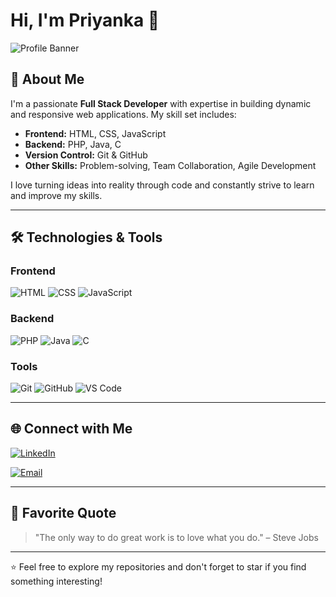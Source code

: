 # Hi, I'm Priyanka 👋
![Profile Banner](https://i.pinimg.com/originals/d4/81/f3/d481f3c72e283309071f79e01b05c06d.gif) <!-- Replace with your banner image -->

## 🚀 About Me
I'm a passionate **Full Stack Developer** with expertise in building dynamic and responsive web applications. My skill set includes:

- **Frontend:** HTML, CSS, JavaScript
- **Backend:** PHP, Java, C
- **Version Control:** Git & GitHub
- **Other Skills:** Problem-solving, Team Collaboration, Agile Development

I love turning ideas into reality through code and constantly strive to learn and improve my skills.

---

## 🛠️ Technologies & Tools

### Frontend
![HTML](https://img.shields.io/badge/HTML5-E34F26?style=for-the-badge&logo=html5&logoColor=white)
![CSS](https://img.shields.io/badge/CSS3-1572B6?style=for-the-badge&logo=css3&logoColor=white)
![JavaScript](https://img.shields.io/badge/JavaScript-F7DF1E?style=for-the-badge&logo=javascript&logoColor=black)

### Backend
![PHP](https://img.shields.io/badge/PHP-777BB4?style=for-the-badge&logo=php&logoColor=white)
![Java](https://img.shields.io/badge/Java-ED8B00?style=for-the-badge&logo=openjdk&logoColor=white)
![C](https://img.shields.io/badge/C-00599C?style=for-the-badge&logo=c&logoColor=white)

### Tools
![Git](https://img.shields.io/badge/Git-F05032?style=for-the-badge&logo=git&logoColor=white)
![GitHub](https://img.shields.io/badge/GitHub-100000?style=for-the-badge&logo=github&logoColor=white)
![VS Code](https://img.shields.io/badge/VS_Code-007ACC?style=for-the-badge&logo=visual-studio-code&logoColor=white)






---

## 🌐 Connect with Me

[![LinkedIn](https://img.shields.io/badge/LinkedIn-0077B5?style=for-the-badge&logo=linkedin&logoColor=white)](https://www.linkedin.com/in/priyanka-gangawane-1a3158272/)

[![Email](https://img.shields.io/badge/Email-D14836?style=for-the-badge&logo=gmail&logoColor=white)](mailto:your-gangawanepriyanka412@gmail.com)

---

## 📜 Favorite Quote
> "The only way to do great work is to love what you do." – Steve Jobs

---

⭐️ Feel free to explore my repositories and don't forget to star if you find something interesting!
